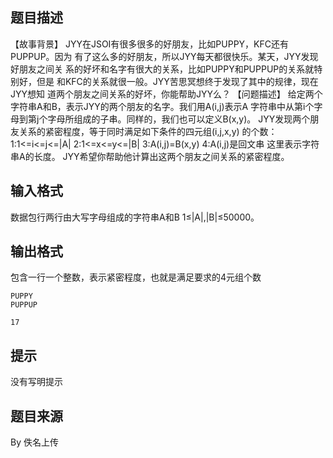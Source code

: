 


## 题目描述
【故事背景】
JYY在JSOI有很多很多的好朋友，比如PUPPY，KFC还有PUPPUP。因为
有了这么多的好朋友，所以JYY每天都很快乐。某天，JYY发现好朋友之间关
系的好坏和名字有很大的关系，比如PUPPY和PUPPUP的关系就特别好，但是
和KFC的关系就很一般。JYY苦思冥想终于发现了其中的规律，现在JYY想知
道两个朋友之间关系的好坏，你能帮助JYY么？
【问题描述】
给定两个字符串A和B，表示JYY的两个朋友的名字。我们用A(i,j)表示A
字符串中从第i个字母到第j个字母所组成的子串。同样的，我们也可以定义B(x,y)。
JYY发现两个朋友关系的紧密程度，等于同时满足如下条件的四元组(i,j,x,y)
的个数：
1:1<=i<=j<=|A|
2:1<=x<=y<=|B|
3:A(i,j)=B(x,y)
4:A(i,j)是回文串
这里表示字符串A的长度。
JYY希望你帮助他计算出这两个朋友之间关系的紧密程度。
## 输入格式
数据包行两行由大写字母组成的字符串A和B
1≤|A|,|B|≤50000。
## 输出格式
包含一行一个整数，表示紧密程度，也就是满足要求的4元组个数

```input1
PUPPY
PUPPUP

```

```output1
17
```

## 提示
没有写明提示
## 题目来源
By 佚名上传


